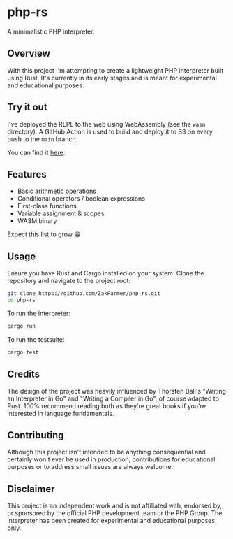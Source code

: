 # php-rs

A minimalistic PHP interpreter.

## Overview

With this project I'm attempting to create a lightweight PHP interpreter built using Rust.
It's currently in its early stages and is meant for experimental and educational purposes.

## Try it out

I've deployed the REPL to the web using WebAssembly (see the `wasm` directory).
A GitHub Action is used to build and deploy it to S3 on every push to the `main` branch.

You can find it [here](https://php-rs.zakfarmer.com).

## Features

- Basic arithmetic operations
- Conditional operators / boolean expressions
- First-class functions
- Variable assignment & scopes
- WASM binary

Expect this list to grow 😁

## Usage

Ensure you have Rust and Cargo installed on your system. Clone the repository and navigate to the project root:

```bash
git clone https://github.com/ZakFarmer/php-rs.git
cd php-rs
```

To run the interpreter:

```bash
cargo run
```

To run the testsuite:

```bash
cargo test
```

## Credits

The design of the project was heavily influenced by Thorsten Ball's "Writing an Interpreter in Go" and "Writing a Compiler in Go", of course adapted to Rust.
100% recommend reading both as they're great books if you're interested in language fundamentals.

## Contributing

Although this project isn't intended to be anything consequential and certainly won't ever be used in production, contributions for educational purposes or to address small issues are always welcome.
## Disclaimer

This project is an independent work and is not affiliated with, endorsed by, or sponsored by the official PHP development team or the PHP Group. The interpreter has been created for experimental and educational purposes only.
